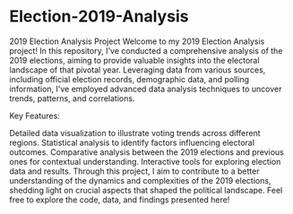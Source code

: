 # Election-2019-Analysis

2019 Election Analysis Project
Welcome to my 2019 Election Analysis project! In this repository, I've conducted a comprehensive analysis of the 2019 elections, aiming to provide valuable insights into the electoral landscape of that pivotal year.
Leveraging data from various sources, including official election records, demographic data, and polling information, I've employed advanced data analysis techniques to uncover trends, patterns, and correlations.

Key Features:

Detailed data visualization to illustrate voting trends across different regions.
Statistical analysis to identify factors influencing electoral outcomes.
Comparative analysis between the 2019 elections and previous ones for contextual understanding.
Interactive tools for exploring election data and results.
Through this project, I aim to contribute to a better understanding of the dynamics and complexities of the 2019 elections, shedding light on crucial aspects that shaped the political landscape.
Feel free to explore the code, data, and findings presented here!
